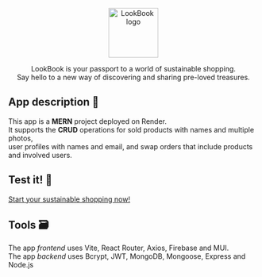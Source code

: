 <p align="center">
  <img src="https://lookbook-d1gi.onrender.com/assets/lookbook-logo-cea12f97.svg" alt="LookBook logo " width="100px" text-align="center">
  <p align="center">LookBook is your passport to a world of sustainable shopping.<br>  
  Say hello to a new way of discovering and sharing pre-loved treasures.
  </p>

</p>  

## App description 📃
This app is a **MERN** project deployed on Render.  
It supports the **CRUD** operations for sold products with names and multiple photos,  
user profiles with names and email, and swap orders that include products and involved users.  

## Test it! 🔗
[Start your sustainable shopping now!](https://lookbook-d1gi.onrender.com/)

## Tools 🗃️
The app *frontend* uses Vite, React Router, Axios, Firebase and MUI.  
The app *backend* uses Bcrypt, JWT, MongoDB, Mongoose, Express and Node.js


